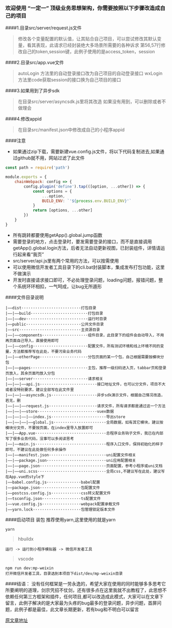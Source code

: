 ### 欢迎使用 “一定一” 顶级业务思想架构，你需要按照以下步骤改造成自己的项目
####1.目录src/server/request.js文件
> 修改各个变量配置的默认值，让其贴合自己项目，可以尝试修改其默认变量，看其表现，此请求已经封装绝大多场景所需要的各种诉求
> 第56,57行修改自己的token,session键，此例子使用的是access_token，session

####2.目录src/app.vue文件
> autoLogin 方法里的自动登录接口改为自己项目的自动登录接口
> wxLogin 方法里code获取session的接口换为自己项目的接口

####3.如果用到了异步sdk
> 在目录src/server/asyncsdk.js里将其改造
> 如果没有用到，可以删除或者不做理会

####4.修改appid
> 在目录src/manifest.json中修改成自己的小程序appid

####注意
+ 如果通过zip下载，需要新建vue.config.js文件，将以下代码复制进去,如果通过github就不用，网站过滤了此文件

```js
const path = require('path')

module.exports = {
	chainWebpack: config => {
		config.plugin('define').tap(([option, ...other]) => {
			const options = {
				...option,
				BUILD_ENV: `'${process.env.BUILD_ENV}'`
			}
			return [options, ...other]
		})
	}
}
```

+ 所有跳转都要使用getApp().global.jump函数
+ 需要登录的地方，点击登录时，要发需要登录的接口，而不是直接调用getApp().global.login方法，后者无法自动更新视图，已封装组件，详情请运行起来看“我页”
+ src/server/api.js里有两个常用的方法，可以按需使用
+ 可以使用微信开发者工具目录下的cli.bat封装脚本，集成发布打包功能，这里不做演示
+ 开发时直接请求接口即可，不必处理登录问题，loading问题，报错问题，整个系统环环相扣，一气呵成，让bug无所遁形

####文件目录说明

```text
|——dist··························打包目录
|——|——build·························打包目录
|——|——dev···························运行时目录
|——public························公共文件目录
|——src···························主资源目录
|——|——components····················组件目录，此目录下的组件会自动导入，不用再页面自己导入，直接使用即可
|——|——config························配置文件，所有测试环境和线上环境不同的变量，方法都推荐写在此处，不要污染业务代码
|——|——otherPage·····················分包页面的某一个包，自己根据需要按模块分包
|——|——pages·························主包，推荐一级扫码进入页，tabbar页和登录页放入，其余页面均放入分包
|——|——server························请求相关
|——|——|——api.js·························接口地址文件，也可以分文件，项目不大或者没特别要求，建议全部写在此文件里
|——|——|——asyncsdk.js····················异步sdk演示文件，根据自己情况改造，若无，删
|——|——|——request.js·····················请求文件，所有请求都是通过这一个方法
|——|——|——store··························vuex数据
|——|——|——|——index.js························导出store
|——|——|——|——global.js·······················全局数据，如有其它模块，建议按模块分文件，不要按页面，在index里导入放置即可
|——|——App.vue·······························总程序业务钩子文件，我已在内部写了很多业务代码，没事可以多阅读思考
|——|——main.js·······························程序入口文件，保持初始化的样子即可，不建议在此处做任何多余操作
|——|——manifest.json·························uni配置文件相关
|——|——package.json··························uni应用配置相关
|——|——page.json·····························页面配置，参考小程序或uni文档
|——|——uni.scss······························全局css,不建议写在此处，建议写在App.vue的style下
|——babel.config.js···············babel配置
|——package.json··················包配置文件
|——postcss.config.js·············css转义配置文件
|——tsconfig.json·················ts配置文件
|——vue.config.js·················webpack配置承载文件
|——yarn.lock·····················包管理锁定版本文件
```

####启动项目
装包 推荐使用yarn,这里使用的就是yarn
```
yarn
```
> hbuildx
```
运行 -> 运行到小程序模拟器 -> 微信开发者工具
```
> vscode
```
npm run dev:mp-weixin
打开微信开发者工具，目录选到本项目下dist/dev/mp-weixin目录
```
####结语：
没有任何框架是一劳永逸的，希望大家在使用的同时能够多多思考它所要阐明的道理，剑宗凭招不仗剑，还有很多点在这里我就不出教程了，此思想不依赖任何第三方框架和插件，任何项目,都可以改造成此模式，大家可以在文章下留言，此例子解决的是大家最为头疼的bug最多的登录问题，异步问题，首屏问题，此例子都是最佳，此文章长期更新，若有bug和不明白可以留言

[原文章地址](https://zhuanlan.zhihu.com/p/339323269)